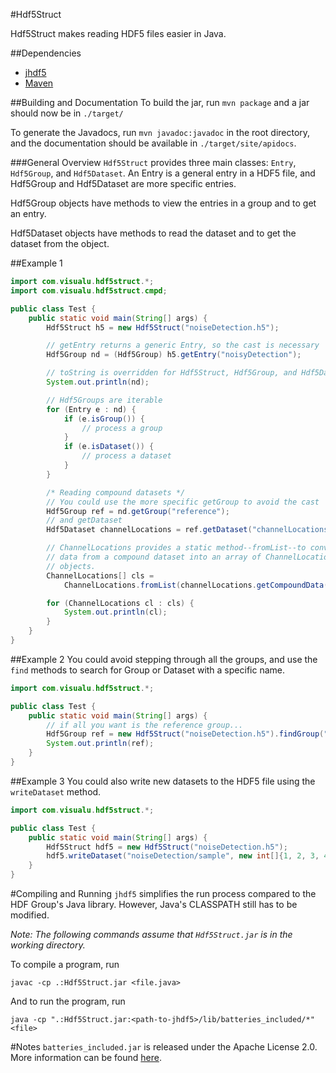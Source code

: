 <!--- Written in GitHub flavoured Markdown -->
#Hdf5Struct

Hdf5Struct makes reading HDF5 files easier in Java.

##Dependencies
* [jhdf5](https://wiki-bsse.ethz.ch/pages/viewpage.action?pageId=26609113)
* [Maven](https://maven.apache.org/)

##Building and Documentation
To build the jar, run `mvn package` and a jar should now be in `./target/`

To generate the Javadocs, run `mvn javadoc:javadoc` in the root directory, and
the documentation should be available in `./target/site/apidocs`.

###General Overview
`Hdf5Struct` provides three main classes: `Entry`, `Hdf5Group`, and
`Hdf5Dataset`. An Entry is a general entry in a HDF5 file, and Hdf5Group and
Hdf5Dataset are more specific entries.

Hdf5Group objects have methods to view the entries in a group and to get an
entry.

Hdf5Dataset objects have methods to read the dataset and to get the dataset from
the object.

##Example 1
```java
import com.visualu.hdf5struct.*;
import com.visualu.hdf5struct.cmpd;

public class Test {
    public static void main(String[] args) {
        Hdf5Struct h5 = new Hdf5Struct("noiseDetection.h5");

        // getEntry returns a generic Entry, so the cast is necessary
        Hdf5Group nd = (Hdf5Group) h5.getEntry("noisyDetection");

        // toString is overridden for Hdf5Struct, Hdf5Group, and Hdf5Dataset
        System.out.println(nd);

        // Hdf5Groups are iterable
        for (Entry e : nd) {
            if (e.isGroup()) {
                // process a group
            }
            if (e.isDataset()) {
                // process a dataset
            }
        }

        /* Reading compound datasets */
		// You could use the more specific getGroup to avoid the cast
        Hdf5Group ref = nd.getGroup("reference");
		// and getDataset
        Hdf5Dataset channelLocations = ref.getDataset("channelLocations");

        // ChannelLocations provides a static method--fromList--to convert the
        // data from a compound dataset into an array of ChannelLocations
        // objects.
        ChannelLocations[] cls =
            ChannelLocations.fromList(channelLocations.getCompoundData());

        for (ChannelLocations cl : cls) {
            System.out.println(cl);
        }
    }
}
```

##Example 2
You could avoid stepping through all the groups, and use the `find` methods to
search for Group or Dataset with a specific name.

```java
import com.visualu.hdf5struct.*;

public class Test {
	public static void main(String[] args) {
		// if all you want is the reference group...
		Hdf5Group ref = new Hdf5Struct("noiseDetection.h5").findGroup("reference");
		System.out.println(ref);
	}
}
```

##Example 3
You could also write new datasets to the HDF5 file using the `writeDataset`
method.

```java
import com.visualu.hdf5struct.*;

public class Test {
	public static void main(String[] args) {
		Hdf5Struct hdf5 = new Hdf5Struct("noiseDetection.h5");
		hdf5.writeDataset("noiseDetection/sample", new int[]{1, 2, 3, 4});
	}
}
```

#Compiling and Running
`jhdf5` simplifies the run process compared to the HDF Group's Java library.
However, Java's CLASSPATH still has to be modified.

*Note: The following commands assume that `Hdf5Struct.jar` is in the working directory.*

To compile a program, run

    javac -cp .:Hdf5Struct.jar <file.java>

And to run the program, run

    java -cp ".:Hdf5Struct.jar:<path-to-jhdf5>/lib/batteries_included/*" <file>


#Notes
`batteries_included.jar` is released under the Apache License 2.0. More
information can be found [here](https://wiki-bsse.ethz.ch/display/JHDF5).
